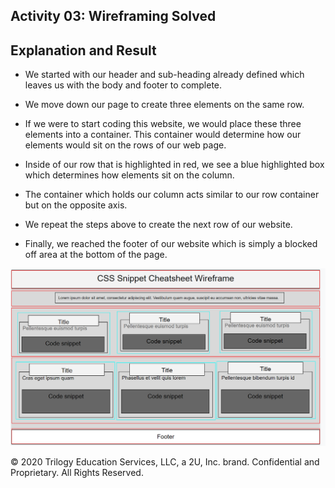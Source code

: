 ## Activity 03: Wireframing Solved

## Explanation and Result

* We started with our header and sub-heading already defined which leaves us with the body and footer to complete.

* We move down our page to create three elements on the same row.

* If we were to start coding this website, we would place these three elements into a container. This container would determine how our elements would sit on the rows of our web page.

* Inside of our row that is highlighted in red, we see a blue highlighted box which determines how elements sit on the column.

* The container which holds our column acts similar to our row container but on the opposite axis.

* We repeat the steps above to create the next row of our website.

* Finally, we reached the footer of our website which is simply a blocked off area at the bottom of the page.

![Finished wireframe of the unit 02 mini-project](./assets/Images/100-completed-wireframe.png)

© 2020 Trilogy Education Services, LLC, a 2U, Inc. brand. Confidential and Proprietary. All Rights Reserved.